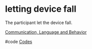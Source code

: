 # letting device fall
The participant let the device fall.

[Communication, Language and Behavior](output/themes/Communication,%20Language%20and%20Behavior.md)

#code [Codes](output/codes/Codes.md)